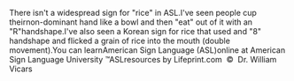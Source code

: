 There isn't a widespread sign for "rice" in ASL.I've seen people cup theirnon-dominant hand like a bowl and then "eat" out 
	of it with an "R"handshape.I've also seen a Korean sign for rice that used and "8" handshape and 
	flicked a grain of rice into the mouth (double movement).You can learnAmerican Sign Language (ASL)online at American Sign Language University ™ASLresources by Lifeprint.com  ©  Dr. William Vicars